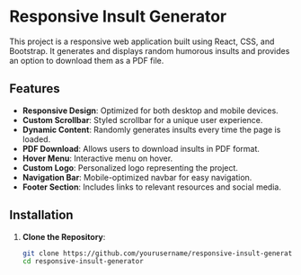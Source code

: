 # Responsive Insult Generator

This project is a responsive web application built using React, CSS, and Bootstrap. It generates and displays random humorous insults and provides an option to download them as a PDF file.

## Features

- **Responsive Design**: Optimized for both desktop and mobile devices.
- **Custom Scrollbar**: Styled scrollbar for a unique user experience.
- **Dynamic Content**: Randomly generates insults every time the page is loaded.
- **PDF Download**: Allows users to download insults in PDF format.
- **Hover Menu**: Interactive menu on hover.
- **Custom Logo**: Personalized logo representing the project.
- **Navigation Bar**: Mobile-optimized navbar for easy navigation.
- **Footer Section**: Includes links to relevant resources and social media.

## Installation

1. **Clone the Repository**:
   ```bash
   git clone https://github.com/yourusername/responsive-insult-generator.git
   cd responsive-insult-generator
